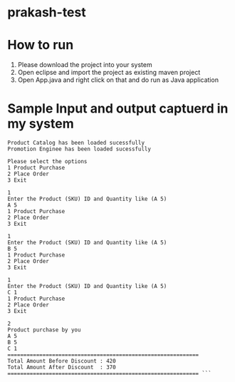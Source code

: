 # prakash-test

# How to run
  1) Please download the project into your system
  2) Open eclipse and import the project as existing maven project
  3) Open App.java and right click on that and do run as Java application

# Sample Input and output captuerd in my system

  ```
  Product Catalog has been loaded sucessfully
  Promotion Enginee has been loaded sucessfully

  Please select the options
  1 Product Purchase
  2 Place Order
  3 Exit

  1
  Enter the Product (SKU) ID and Quantity like (A 5)
  A 5
  1 Product Purchase
  2 Place Order
  3 Exit
  
  1
  Enter the Product (SKU) ID and Quantity like (A 5)
  B 5
  1 Product Purchase
  2 Place Order
  3 Exit
  
  1
  Enter the Product (SKU) ID and Quantity like (A 5)
  C 1
  1 Product Purchase
  2 Place Order
  3 Exit  
  
  2
  Product purchase by you
  A 5
  B 5
  C 1
  ============================================================
  Total Amount Before Discount : 420
  Total Amount After Discount  : 370
  ============================================================ ```
